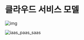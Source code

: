 # 클라우드 서비스 모델

![img](https://azurecomcdn.azureedge.net/cvt-1973605109b4c38d76b38ca96a3c55e018607e7a6da324db3657d96813268efd/images/page/overview/what-is-iaas/iaas-paas-saas.png)

![iaas_paas_saas](https://www.whatap.io/ko/blog/9/img/iaas_paas_saas3.webp)

